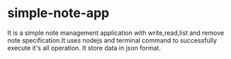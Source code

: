 # simple-note-app
It is a simple note management application with write,read,list and remove note specification.It uses nodejs and terminal command to successfully execute it's all operation.
It store data in json format.

